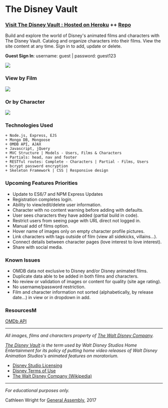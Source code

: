 # The Disney Vault

### [Visit The Disney Vault : Hosted on Heroku](https://thedisneyvault.herokuapp.com/) ++ [Repo](https://github.com/cwithac/thedisneyvault)

Build and explore the world of Disney's animated films and characters with The Disney Vault.  Catalog and organize characters into their films.  View the site content at any time.  Sign in to add, update or delete.

**Guest Sign In**:  username: guest | password: guest123

![](http://i.imgur.com/vxnAs2v.png)

### View by Film
![](http://i.imgur.com/aUTgaSl.png)

### Or by Character
![](http://i.imgur.com/oBYeJ32.png)

### Technologies Used

```
+ Node.js, Express, EJS
+ Mongo DB, Mongoose
+ OMDB API, AJAX
+ Javascript, jQuery
+ MVC Structure | Models - Users, Films & Characters
+ Partials: head, nav and footer
+ RESTful routes: Complete - Characters | Partial - Films, Users
+ bcrypt password encryption
+ Skeleton Framework | CSS | Responsive design
```

### Upcoming Features Priorities
+ Update to ES6/7 and NPM Express Updates
+ Registration completes login.
+ Ability to view/edit/delete user information.
+ Character with no content warning before adding with defaults.
+ User sees characters they have added (partial build in code).
+ Restrict users from seeing page with URL direct not logged in.
+ Manual add of films option.
+ Hover name of images only on empty character profile pictures.
+ Link characters with tags outside of film (view all sidekicks, villains...).
+ Connect details between character pages (love interest to love interest).
+ Share with social media.

### Known Issues
+ OMDB data not exclusive to Disney and/or Disney animated films.
+ Duplicate data able to be added in both films and characters.
+ No review or validation of images or content for quality (site age rating).
+ No username/password restriction.
+ Film and character information not sorted (alphabetically, by release date...) in view or in dropdown in add.


### ResourcesM
[OMDb API](http://www.omdbapi.com/)

---

*All images, films and characters property of [The Walt Disney Company](https://thewaltdisneycompany.com/).*

*[The Disney Vault](https://en.wikipedia.org/wiki/Disney_Vault) is the term used by Walt Disney Studios Home Entertainment for its policy of putting home video releases of Walt Disney Animation Studios's animated features on moratorium.*

+ [Disney Studio Licensing](http://www.disneystudiolicensing.com/)
+ [Disney Terms of Use](https://disneytermsofuse.com/)
+ [The Walt Disney Company (Wikipedia)](https://en.wikipedia.org/wiki/The_Walt_Disney_Company)

---
*For educational purposes only.*  

Cathleen Wright for [General Assembly](https://generalassemb.ly/), 2017
